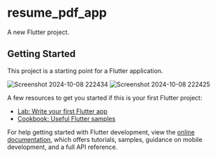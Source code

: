 # resume_pdf_app

A new Flutter project.

## Getting Started

This project is a starting point for a Flutter application.

![Screenshot 2024-10-08 222434](https://github.com/user-attachments/assets/e32f3c28-6d9b-4409-a5f0-3819e1b8f439)
![Screenshot 2024-10-08 222425](https://github.com/user-attachments/assets/3f5e7dda-52dd-465f-b0e1-142e33b3f3e5)



A few resources to get you started if this is your first Flutter project:

- [Lab: Write your first Flutter app](https://docs.flutter.dev/get-started/codelab)
- [Cookbook: Useful Flutter samples](https://docs.flutter.dev/cookbook)


For help getting started with Flutter development, view the
[online documentation](https://docs.flutter.dev/), which offers tutorials,
samples, guidance on mobile development, and a full API reference.
